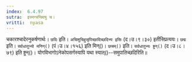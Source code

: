 ```yaml
---
index:  6.4.97
sutra:  इस्मन्त्रन्क्विषु च।
vritti:  nyasa
---
```


चकारश्चादेरनुकर्षणार्थः। `छदिः` इति। `अचिशुचिहुसृपिच्छादिच्छदिभ्य इसिः` (द।उ।९।३०) इतीसिप्रत्ययः। `छद्म` इति। `सर्वधातुभ्यो मनिन्()` (पं।उ।४।१५६) इति मिन्()। `छत्त्रम्()` इति। `सर्वधातुभ्यः ष्ट्रन्()` (द।उ।८।७९) इति ष्ट्रन्()। योगविभागोऽनेकोपसर्गस्यापि यथा स्यात्()--समुपातिच्छदिरिति॥
